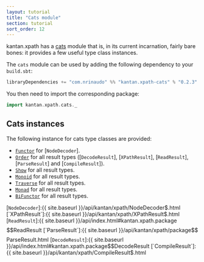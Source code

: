 ```yaml
---
layout: tutorial
title: "Cats module"
section: tutorial
sort_order: 12
---
```

kantan.xpath has a [cats](https://github.com/typelevel/cats) module that is, in its current incarnation, fairly bare
bones: it provides a few useful type class instances.

The `cats` module can be used by adding the following dependency to your `build.sbt`:

```scala
libraryDependencies += "com.nrinaudo" %% "kantan.xpath-cats" % "0.2.3"
```

You then need to import the corresponding package:

```scala
import kantan.xpath.cats._
```

## Cats instances

The following instance for cats type classes are provided:

* [`Functor`] for [`NodeDecoder`].
* [`Order`] for all result types ([`DecodeResult`], [`XPathResult`], [`ReadResult`], [`ParseResult`] and [`CompileResult`]).
* [`Show`] for all result types.
* [`Monoid`] for all result types.
* [`Traverse`] for all result types.
* [`Monad`] for all result types.
* [`BiFunctor`] for all result types.

[`Functor`]:http://typelevel.org/cats/api/cats/Functor.html
[`BiFunctor`]:http://typelevel.org/cats/api/cats/functor/Bifunctor.html
[`Order`]:http://typelevel.org/cats/api/cats/kernel/Order.html
[`Show`]:http://typelevel.org/cats/api/cats/Show.html
[`Traverse`]:http://typelevel.org/cats/api/cats/Traverse.html
[`Monad`]:http://typelevel.org/cats/api/cats/Monad.html
[`Monoid`]:http://typelevel.org/cats/api/cats/kernel/Monoid.html
[`NodeDecoder`]:{{ site.baseurl }}/api/kantan/xpath/NodeDecoder$.html
[`XPathResult`]:{{ site.baseurl }}/api/kantan/xpath/XPathResult$.html
[`ReadResult`]:{{ site.baseurl }}/api/index.html#kantan.xpath.package$$ReadResult
[`ParseResult`]:{{ site.baseurl }}/api/kantan/xpath/package$$ParseResult.html
[`DecodeResult`]:{{ site.baseurl }}/api/index.html#kantan.xpath.package$$DecodeResult
[`CompileResult`]:{{ site.baseurl }}/api/kantan/xpath/CompileResult$.html
